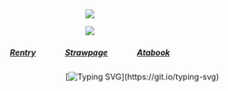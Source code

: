 ⠀<div align="center">


![](https://komarev.com/ghpvc/?username=broccolights&color=11bebe&style=plastic&label=v1s1tors!!!!)


![](https://files.catbox.moe/zj6ua8.png)

##### [Rentry](https://rentry.co/FujiwaranoMoku)ㅤㅤㅤㅤ[Strawpage](https://medangel.straw.page/)ㅤㅤㅤㅤ[Atabook](https://greed.atabook.org/)

ㅤㅤㅤㅤㅤㅤㅤㅤㅤㅤㅤㅤㅤㅤ [![Typing SVG](https://readme-typing-svg.demolab.com?font=Jaro&size=16&pause=1000&color=11bebe&width=435&lines=sign+my+strawpage%E2%A0%80%26%E2%A0%80atabook%E2%A0%80!)](https://git.io/typing-svg)

